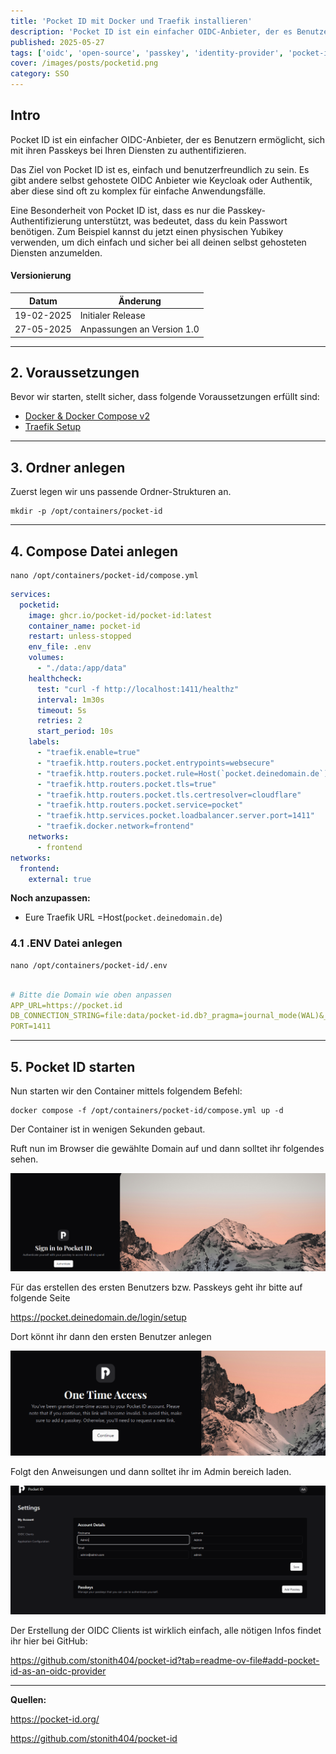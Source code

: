 ```yaml
---
title: 'Pocket ID mit Docker und Traefik installieren'
description: 'Pocket ID ist ein einfacher OIDC-Anbieter, der es Benutzern ermöglicht, sich mit ihren Passkeys bei Ihren Diensten zu authentifizieren.'
published: 2025-05-27
tags: ['oidc', 'open-source', 'passkey', 'identity-provider', 'pocket-id']
cover: /images/posts/pocketid.png
category: SSO
---
```


## Intro 

Pocket ID ist ein einfacher OIDC-Anbieter, der es Benutzern ermöglicht, sich mit ihren Passkeys bei Ihren Diensten zu authentifizieren.

Das Ziel von Pocket ID ist es, einfach und benutzerfreundlich zu sein. Es gibt andere selbst gehostete OIDC Anbieter wie Keycloak oder Authentik, aber diese sind oft zu komplex für einfache Anwendungsfälle.

Eine Besonderheit von Pocket ID ist, dass es nur die Passkey-Authentifizierung unterstützt, was bedeutet, dass du kein Passwort benötigen. Zum Beispiel kannst du jetzt einen physischen Yubikey verwenden, um dich einfach und sicher bei all deinen selbst gehosteten Diensten anzumelden.

#### Versionierung
Datum | Änderung
--|--
19-02-2025| Initialer Release
27-05-2025| Anpassungen an Version 1.0

---

## 2. Voraussetzungen

Bevor wir starten, stellt sicher, dass folgende Voraussetzungen erfüllt sind:

- [Docker & Docker Compose v2](/posts/server-setup#5-docker-und-docker-compose)
- [Traefik Setup](/posts/traefik)

---

## 3. Ordner anlegen

Zuerst legen wir uns passende Ordner-Strukturen an.

```
mkdir -p /opt/containers/pocket-id
```

---

## 4. Compose Datei anlegen

```
nano /opt/containers/pocket-id/compose.yml
```

```yaml title="compose.yml"
services:
  pocketid:
    image: ghcr.io/pocket-id/pocket-id:latest
    container_name: pocket-id
    restart: unless-stopped
    env_file: .env
    volumes:
      - "./data:/app/data"
    healthcheck:
      test: "curl -f http://localhost:1411/healthz"
      interval: 1m30s
      timeout: 5s
      retries: 2
      start_period: 10s
    labels:
      - "traefik.enable=true"
      - "traefik.http.routers.pocket.entrypoints=websecure"
      - "traefik.http.routers.pocket.rule=Host(`pocket.deinedomain.de`)"
      - "traefik.http.routers.pocket.tls=true"
      - "traefik.http.routers.pocket.tls.certresolver=cloudflare"
      - "traefik.http.routers.pocket.service=pocket"
      - "traefik.http.services.pocket.loadbalancer.server.port=1411"
      - "traefik.docker.network=frontend"
    networks:
      - frontend
networks:
  frontend:
    external: true
```

**Noch anzupassen:**

* Eure Traefik URL =Host(`pocket.deinedomain.de`)


### 4.1 .ENV Datei anlegen

```
nano /opt/containers/pocket-id/.env
```

```yaml title=".env"

# Bitte die Domain wie oben anpassen
APP_URL=https://pocket.id
DB_CONNECTION_STRING=file:data/pocket-id.db?_pragma=journal_mode(WAL)&_pragma=busy_timeout(2500)&_txlock=immediate
PORT=1411
``` 

---

## 5. Pocket ID starten

Nun starten wir den Container mittels folgendem Befehl:

```
docker compose -f /opt/containers/pocket-id/compose.yml up -d
```

Der Container ist in wenigen Sekunden gebaut.

Ruft nun im Browser die gewählte Domain auf und dann solltet ihr folgendes sehen.

![pocket-id](./pocket-id1.png)

Für das erstellen des ersten Benutzers bzw. Passkeys geht ihr bitte auf folgende Seite

https://pocket.deinedomain.de/login/setup

Dort könnt ihr dann den ersten Benutzer anlegen

![pocket-id](./pocket-id2.png)

Folgt den Anweisungen und dann solltet ihr im Admin bereich laden.

![pocket-id](./pocket-id3.png)

Der Erstellung der OIDC Clients ist wirklich einfach, alle nötigen Infos findet ihr hier bei GitHub:

https://github.com/stonith404/pocket-id?tab=readme-ov-file#add-pocket-id-as-an-oidc-provider

---

**Quellen:**

https://pocket-id.org/

https://github.com/stonith404/pocket-id